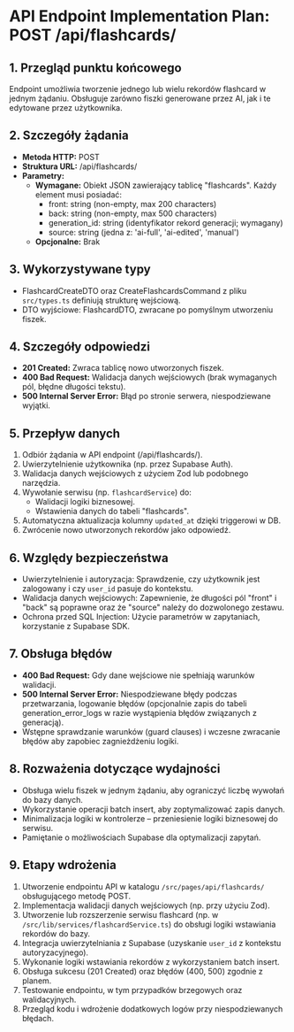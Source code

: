 # API Endpoint Implementation Plan: POST /api/flashcards/

## 1. Przegląd punktu końcowego
Endpoint umożliwia tworzenie jednego lub wielu rekordów flashcard w jednym żądaniu. Obsługuje zarówno fiszki generowane przez AI, jak i te edytowane przez użytkownika.

## 2. Szczegóły żądania
- **Metoda HTTP:** POST
- **Struktura URL:** /api/flashcards/
- **Parametry:**
  - **Wymagane:** Obiekt JSON zawierający tablicę "flashcards". Każdy element musi posiadać:
    - front: string (non-empty, max 200 characters)
    - back: string (non-empty, max 500 characters)
    - generation_id: string (identyfikator rekord generacji; wymagany)
    - source: string (jedna z: 'ai-full', 'ai-edited', 'manual')
  - **Opcjonalne:** Brak

## 3. Wykorzystywane typy
- FlashcardCreateDTO oraz CreateFlashcardsCommand z pliku `src/types.ts` definiują strukturę wejściową.
- DTO wyjściowe: FlashcardDTO, zwracane po pomyślnym utworzeniu fiszek.

## 4. Szczegóły odpowiedzi
- **201 Created:** Zwraca tablicę nowo utworzonych fiszek.
- **400 Bad Request:** Walidacja danych wejściowych (brak wymaganych pól, błędne długości tekstu).
- **500 Internal Server Error:** Błąd po stronie serwera, niespodziewane wyjątki.

## 5. Przepływ danych
1. Odbiór żądania w API endpoint (/api/flashcards/).
2. Uwierzytelnienie użytkownika (np. przez Supabase Auth).
3. Walidacja danych wejściowych z użyciem Zod lub podobnego narzędzia.
4. Wywołanie serwisu (np. `flashcardService`) do:
   - Walidacji logiki biznesowej.
   - Wstawienia danych do tabeli "flashcards".
5. Automatyczna aktualizacja kolumny `updated_at` dzięki triggerowi w DB.
6. Zwrócenie nowo utworzonych rekordów jako odpowiedź.

## 6. Względy bezpieczeństwa
- Uwierzytelnienie i autoryzacja: Sprawdzenie, czy użytkownik jest zalogowany i czy `user_id` pasuje do kontekstu.
- Walidacja danych wejściowych: Zapewnienie, że długości pól "front" i "back" są poprawne oraz że "source" należy do dozwolonego zestawu.
- Ochrona przed SQL Injection: Użycie parametrów w zapytaniach, korzystanie z Supabase SDK.

## 7. Obsługa błędów
- **400 Bad Request:** Gdy dane wejściowe nie spełniają warunków walidacji.
- **500 Internal Server Error:** Niespodziewane błędy podczas przetwarzania, logowanie błędów (opcjonalnie zapis do tabeli generation_error_logs w razie wystąpienia błędów związanych z generacją).
- Wstępne sprawdzanie warunków (guard clauses) i wczesne zwracanie błędów aby zapobiec zagnieżdżeniu logiki.

## 8. Rozważenia dotyczące wydajności
- Obsługa wielu fiszek w jednym żądaniu, aby ograniczyć liczbę wywołań do bazy danych.
- Wykorzystanie operacji batch insert, aby zoptymalizować zapis danych.
- Minimalizacja logiki w kontrolerze – przeniesienie logiki biznesowej do serwisu.
- Pamiętanie o możliwościach Supabase dla optymalizacji zapytań.

## 9. Etapy wdrożenia
1. Utworzenie endpointu API w katalogu `/src/pages/api/flashcards/` obsługującego metodę POST.
2. Implementacja walidacji danych wejściowych (np. przy użyciu Zod).
3. Utworzenie lub rozszerzenie serwisu flashcard (np. w `/src/lib/services/flashcardService.ts`) do obsługi logiki wstawiania rekordów do bazy.
4. Integracja uwierzytelniania z Supabase (uzyskanie `user_id` z kontekstu autoryzacyjnego).
5. Wykonanie logiki wstawiania rekordów z wykorzystaniem batch insert.
6. Obsługa sukcesu (201 Created) oraz błędów (400, 500) zgodnie z planem.
7. Testowanie endpointu, w tym przypadków brzegowych oraz walidacyjnych.
8. Przegląd kodu i wdrożenie dodatkowych logów przy niespodziewanych błędach.

